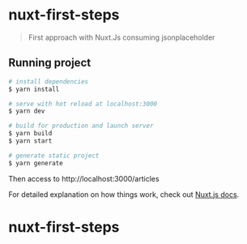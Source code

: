 # nuxt-first-steps

> First approach with Nuxt.Js consuming jsonplaceholder 

## Running project

``` bash
# install dependencies
$ yarn install

# serve with hot reload at localhost:3000
$ yarn dev

# build for production and launch server
$ yarn build
$ yarn start

# generate static project
$ yarn generate

```

Then access to http://localhost:3000/articles

For detailed explanation on how things work, check out [Nuxt.js docs](https://nuxtjs.org).
# nuxt-first-steps
